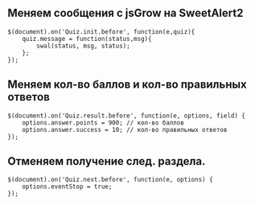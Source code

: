## Меняем сообщения с jsGrow на SweetAlert2
	
	$(document).on('Quiz.init.before', function(e,quiz){
	    quiz.message = function(status,msg){ 
	        swal(status, msg, status);
	    };
	});

## Меняем кол-во баллов и кол-во правильных ответов

	$(document).on('Quiz.result.before', function(e, options, field) {
	    options.answer.points = 900; // кол-во баллов
	    options.answer.success = 10; // кол-во правильных ответов
	});	

## Отменяем получение след. раздела.

	$(document).on('Quiz.next.before', function(e, options) {
	    options.eventStop = true;
	});	